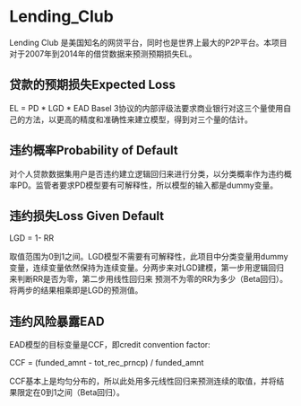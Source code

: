 # Lending_Club
Lending Club 是美国知名的网贷平台，同时也是世界上最大的P2P平台。本项目对于2007年到2014年的借贷数据来预测预期损失EL。

## 贷款的预期损失Expected Loss
EL = PD * LGD * EAD
Basel 3协议的内部评级法要求商业银行对这三个量使用自己的方法，以更高的精度和准确性来建立模型，得到对三个量的估计。

## 违约概率Probability of Default
对个人贷款数据集用户是否违约建立逻辑回归来进行分类，以分类概率作为违约概率PD。监管者要求PD模型要有可解释性，所以模型的输入都是dummy变量。

## 违约损失Loss Given Default

LGD = 1- RR

取值范围为0到1之间。LGD模型不需要有可解释性，此项目中分类变量用dummy变量，连续变量依然保持为连续变量。分两步来对LGD建模，第一步用逻辑回归来判断RR是否为零，第二步用线性回归来
预测不为零的RR为多少（Beta回归）。将两步的结果相乘即是LGD的预测值。

## 违约风险暴露EAD
EAD模型的目标变量是CCF，即credit convention factor:

CCF = (funded_amnt - tot_rec_prncp) / funded_amnt

CCF基本上是均匀分布的，所以此处用多元线性回归来预测连续的取值，并将结果限定在0到1之间（Beta回归）。

